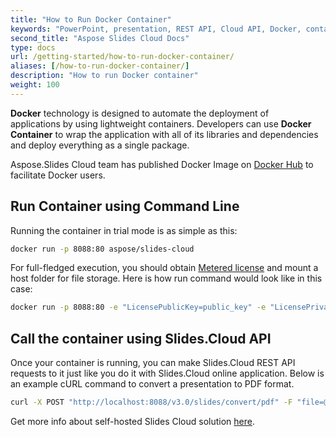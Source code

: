 ```yaml
---
title: "How to Run Docker Container"
keywords: "PowerPoint, presentation, REST API, Cloud API, Docker, container, Docker container"
second_title: "Aspose Slides Cloud Docs"
type: docs
url: /getting-started/how-to-run-docker-container/
aliases: [/how-to-run-docker-container/]
description: "How to run Docker container"
weight: 100
---
```


**Docker** technology is designed to automate the deployment of applications by using lightweight containers. 
Developers can use **Docker Container** to wrap the application with all of its libraries and dependencies and deploy everything as a single package.

Aspose.Slides Cloud team has published Docker Image on [Docker Hub](https://hub.docker.com/r/aspose/slides-cloud) to facilitate Docker users.

## Run Container using Command Line

Running the container in trial mode is as simple as this:

```sh
docker run -p 8088:80 aspose/slides-cloud
```

For full-fledged execution, you should obtain [Metered license](https://purchase.aspose.com/faqs/licensing/metered/) and mount a host folder for file storage. Here is how run command would look like in this case:

```sh
docker run -p 8088:80 -e "LicensePublicKey=public_key" -e "LicensePrivateKey=private_key" -v "/data:/storage" aspose/slides-cloud
```

## Call the container using Slides.Cloud API

Once your container is running, you can make Slides.Cloud REST API requests to it just like you do it with Slides.Cloud online application.
Below is an example cURL command to convert a presentation to PDF format.

```sh
curl -X POST "http://localhost:8088/v3.0/slides/convert/pdf" -F "file=@presentation.pptx" -o "presentation.pdf"
```

Get more info about self-hosted Slides Cloud solution [here](/slides/working-with-self-hosted-solution/).